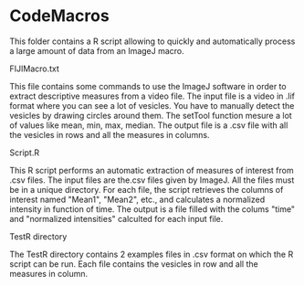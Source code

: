 # CodeMacros

This folder contains a R script allowing to quickly and automatically process a large amount of data from an ImageJ macro.

FIJIMacro.txt

This file contains some commands to use the ImageJ software in order to extract descriptive measures from a video file. The input file is a video in .lif format where you can see a lot of vesicles. You have to manually detect the vesicles by drawing circles around them. The setTool function mesure a lot of values like mean, min, max, median. The output file is a .csv file with all the vesicles in rows and all the measures in columns.
 
Script.R

This R script performs an automatic extraction of measures of interest from .csv files.
The input files are the.csv files given by ImageJ. 
All the files must be in a unique directory. For each file, the script retrieves the columns of interest named "Mean1", "Mean2", etc., and calculates a normalized intensity in function of time. 
The output is a file filled with the colums "time" and "normalized intensities" calculted for each input file.

TestR directory

The TestR directory contains 2 examples files in .csv format on which the R script can be run. Each file contains the vesicles in row and all the measures in column.
